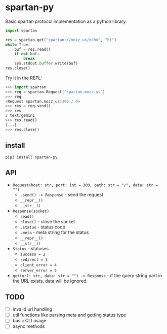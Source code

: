 # spartan-py

Basic spartan protocol implementation as a python library.

```python
import spartan

res = spartan.get("spartan://mozz.us/echo", "hi")
while True:
    buf = res.read()
    if not buf:
        break
    sys.stdout.buffer.write(buf)
res.close()
```

Try it in the REPL:
```python
>>> import spartan
>>> req = spartan.Request("spartan.mozz.us")
>>> req
<Request spartan.mozz.us:300 / 0>
>>> res = req.send()
>>> res
2 text/gemini
>>> res.read()
[...]
>>> res.close()
```

## install

```
pip3 install spartan-py
```

## API

- `Request(host: str, port: int = 300, path: str = "/", data: str = "")`
  - `.send() -> Response` - send the request
  - `__repr__()`
  - `__str__()`
- `Response(socket)`
  - `read()`
  - `close()` - close the socket
  - `.status` - status code
  - `.meta` - meta string for the status
  - `__repr__()`
  - `__str__()`
- `Status` - statuses
  - `success = 2`
  - `redirect = 3`
  - `client_error = 4`
  - `server_error = 5`
- `get(url: str, data: str = "") -> Response` - if the query string part in the URL exists, data will be ignored.

## TODO
- [ ] invalid url handling
- [ ] util functions like parsing meta and getting status type
- [ ] basic CLI usage
- [ ] async methods
